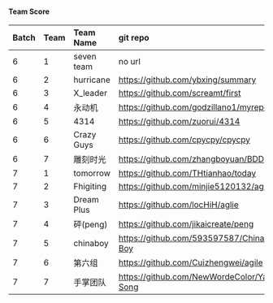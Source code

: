 
#### Team Score

| Batch        | Team           | Team Name  | git repo |
| :------------ |:-------------| :-----| :------|
| 6	| 1	| seven team | no url |
| 6	| 2	| hurricane | https://github.com/ybxing/summary |
| 6	| 3	| X_leader | https://github.com/screamt/first |
| 6	| 4	| 永动机 | https://github.com/godzillano1/myrepo |
| 6	| 5	| 4314 | https://github.com/zuorui/4314 |
| 6	| 6	| Crazy Guys | https://github.com/cpycpy/cpycpy |
| 6	| 7	| 雕刻时光 | https://github.com/zhangboyuan/BDD |
| 7	| 1	| tomorrow | https://github.com/THtianhao/today |
| 7	| 2	| Fhigiting | https://github.com/minjie5120132/agile | 
| 7	| 3	| Dream Plus | https://github.com/locHiH/aglie |
| 7	| 4	| 砰(peng) | https://github.com/jikaicreate/peng |
| 7	| 5	| chinaboy | https://github.com/593597587/China-Boy |
| 7	| 6	| 第六组 | https://github.com/Cuizhengwei/agile |
| 7	| 7	| 手掌团队 | https://github.com/NewWordeColor/Ya-Song |





